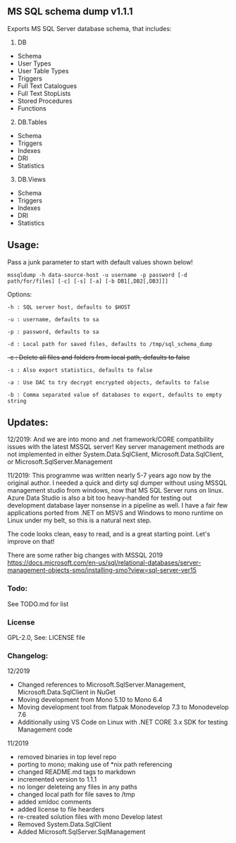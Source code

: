 ## MS SQL schema dump v1.1.1

Exports MS SQL Server database schema, that includes:

1. DB
  - Schema
  - User Types
  - User Table Types
  - Triggers
  - Full Text Catalogues
  - Full Text StopLists 
  - Stored Procedures
  - Functions
2. DB.Tables
  - Schema
  - Triggers
  - Indexes
  - DRI
  - Statistics
3. DB.Views
  - Schema
  - Triggers
  - Indexes
  - DRI
  - Statistics

## Usage:

Pass a junk parameter to start with default values shown below!

`mssqldump -h data-source-host -u username -p password [-d path/for/files] [-c] [-s] [-a] [-b DB1[,DB2[,DB3]]]`

Options:

`-h : SQL server host, defaults to $HOST`

`-u : username, defaults to sa`

`-p : password, defaults to sa`

`-d : Local path for saved files, defaults to /tmp/sql_schema_dump`

~~-c : Delete all files and folders from local path, defaults to false~~

`-s : Also export statistics, defaults to false`

`-a : Use DAC to try decrypt encrypted objects, defaults to false`

`-b : Comma separated value of databases to export, defaults to empty string`

## Updates:

12/2019:
And we are into mono and .net framework/CORE compatibility issues with the latest MSSQL server! Key server management methods are not
implemented in either System.Data.SqlClient, Microsoft.Data.SqlClient, or Microsoft.SqlServer.Management


11/2019:
This programme was written nearly 5-7 years ago now by the original author. 
I needed a quick and dirty sql dumper without using MSSQL management studio from windows, now that MS SQL Server runs on linux.
Azure Data Studio is also a bit too heavy-handed for testing out development database layer nonsense in a pipeline as well.
I have a fair few applications ported from .NET on MSVS and Windows to mono runtime on Linux under my belt, so this is a natural next step. 

The code looks clean, easy to read, and is a great starting point. Let's improve on that!

There are some rather big changes with MSSQL 2019 
https://docs.microsoft.com/en-us/sql/relational-databases/server-management-objects-smo/installing-smo?view=sql-server-ver15

### Todo:

See TODO.md for list

### License

GPL-2.0, See: LICENSE file 

### Changelog:

12/2019
  - Changed references to Microsoft.SqlServer.Management, Microsoft.Data.SqlClient in NuGet
  - Moving development from Mono 5.10 to Mono 6.4
  - Moving development tool from flatpak Monodevelop 7.3 to Monodevelop 7.6
  - Additionally using VS Code on Linux with .NET CORE 3.x SDK for testing Management code

11/2019
  - removed binaries in top level repo
  - porting to mono; making use of \*nix path referencing
  - changed README.md tags to markdown
  - incremented version to 1.1.1
  - no longer deleteing any files in any paths
  - changed local path for file saves to /tmp
  - added xmldoc comments
  - added license to file hearders
  - re-created solution files with mono Develop latest
  - Removed System.Data.SqlClient
  - Added Microsoft.SqlServer.SqlManagement
